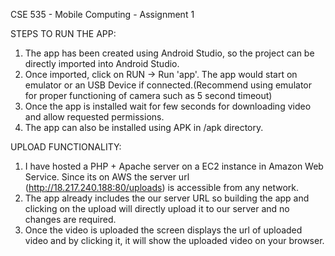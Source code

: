CSE 535 - Mobile Computing - Assignment 1

STEPS TO RUN THE APP:

1. The app has been created using Android Studio, so the project can be directly imported into Android Studio.
2. Once imported, click on RUN -> Run 'app'. The app would start on emulator or an USB Device if connected.(Recommend using emulator for proper functioning of camera such as 5 second timeout)
3. Once the app is installed wait for few seconds for downloading video and allow requested permissions.
4. The app can also be installed using APK in /apk directory. 

UPLOAD FUNCTIONALITY:

1. I have hosted a PHP + Apache server on a EC2 instance in Amazon Web Service. Since its on AWS the server url (http://18.217.240.188:80/uploads) is accessible from any network.
2. The app already includes the our server URL so building the app and clicking on the upload will directly upload it to our server and no changes are required.
3. Once the video is uploaded the screen displays the url of uploaded video and by clicking it, it will show the uploaded video on your browser.
